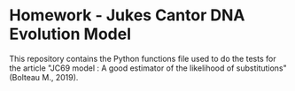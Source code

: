 # Homework - Jukes Cantor DNA Evolution Model

This repository contains the Python functions file used to do the tests for the article  "JC69 model : A good estimator of the likelihood of substitutions" (Bolteau M., 2019).
